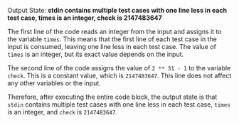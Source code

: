 Output State: **stdin contains multiple test cases with one line less in each test case, times is an integer, check is 2147483647**

The first line of the code reads an integer from the input and assigns it to the variable `times`. This means that the first line of each test case in the input is consumed, leaving one line less in each test case. The value of `times` is an integer, but its exact value depends on the input.

The second line of the code assigns the value of `2 ** 31 - 1` to the variable `check`. This is a constant value, which is `2147483647`. This line does not affect any other variables or the input.

Therefore, after executing the entire code block, the output state is that `stdin` contains multiple test cases with one line less in each test case, `times` is an integer, and `check` is `2147483647`.